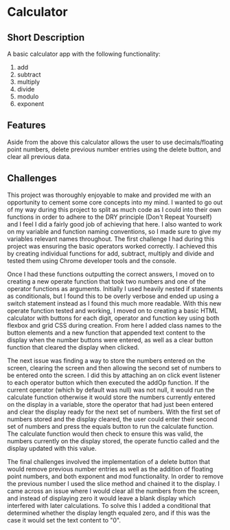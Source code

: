 # Calculator

## Short Description

A basic calculator app with the following functionality:

1. add
2. subtract
3. multiply
4. divide
5. modulo
6. exponent

## Features

Aside from the above this calculator allows the user to use decimals/floating point numbers, delete previous number entries using the delete button, and clear all previous data.

## Challenges

This project was thoroughly enjoyable to make and provided me with an opportunity to cement some core concepts into my mind. I wanted to go out of my way during this project to split as much code as I could into their own functions in order to adhere to the DRY principle (Don't Repeat Yourself) and I feel I did a fairly good job of achieving that here. I also wanted to work on my variable and function naming conventions, so I made sure to give my variables relevant names throughout. The first challenge I had during this project was ensuring the basic operators worked correctly. I achieved this by creating individual functions for add, subtract, multiply and divide and tested them using Chrome developer tools and the console.

Once I had these functions outputting the correct answers, I moved on to creating a new operate function that took two numbers and one of the operator functions as arguments. Initially I used heavily nested if statements as conditionals, but I found this to be overly verbose and ended up using a switch statement instead as I found this much more readable. With this new operate function tested and working, I moved on to creating a basic HTML calculator with buttons for each digit, operator and function key using both flexbox and grid CSS during creation. From here I added class names to the button elements and a new function that appended text content to the display when the number buttons were entered, as well as a clear button function that cleared the display when clicked.

The next issue was finding a way to store the numbers entered on the screen, clearing the screen and then allowing the second set of numbers to be entered onto the screen. I did this by attaching an on click event listener to each operator button which then executed the addOp function. If the current operator (which by default was null) was not null, it would run the calculate function otherwise it would store the numbers currently entered on the display in a variable, store the operator that had just been entered and clear the display ready for the next set of numbers. With the first set of numbers stored and the display cleared, the user could enter their second set of numbers and press the equals button to run the calculate function. The calculate function would then check to ensure this was valid, the numbers currently on the display stored, the operate functio called and the display updated with this value.

The final challenges involved the implementation of a delete button that would remove previous number entries as well as the addition of floating point numbers, and both exponent and mod functionality. In order to remove the previous number I used the slice method and chained it to the display. I came across an issue where I would clear all the numbers from the screen, and instead of displaying zero it would leave a blank display which interfered with later calculations. To solve this I added a conditional that determined whether the display length equaled zero, and if this was the case it would set the text content to "0".
